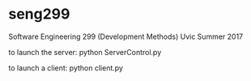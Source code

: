# seng299
Software Engineering 299 (Development Methods) Uvic Summer 2017

to launch the server:
python ServerControl.py

to launch a client:
python client.py
